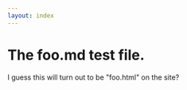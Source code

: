 ```yaml
---
layout: index
---
```


# The foo.md test file.

I guess this will turn out to be "foo.html" on the site?
